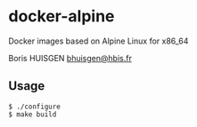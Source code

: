 # docker-alpine

Docker images based on Alpine Linux for x86_64

Boris HUISGEN <bhuisgen@hbis.fr>

## Usage

    $ ./configure
    $ make build
